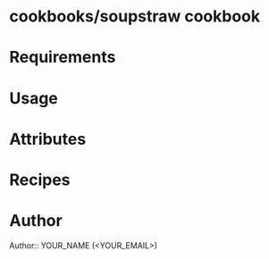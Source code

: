 # cookbooks/soupstraw cookbook

# Requirements

# Usage

# Attributes

# Recipes

# Author

Author:: YOUR_NAME (<YOUR_EMAIL>)
